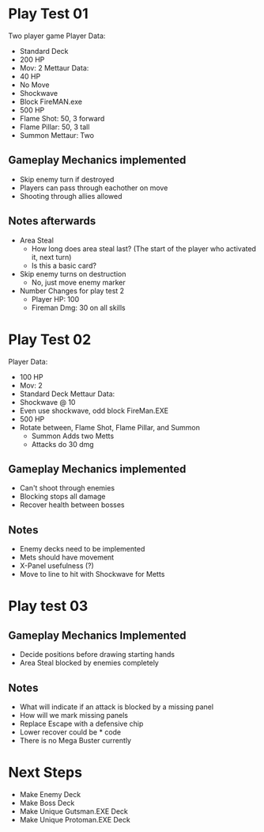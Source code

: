 # Play Test 01

Two player game
Player Data:
- Standard Deck
- 200 HP
- Mov: 2
Mettaur Data:
- 40 HP
- No Move
- Shockwave
- Block
FireMAN.exe
- 500 HP
- Flame Shot: 50, 3 forward
- Flame Pillar: 50, 3 tall
- Summon Mettaur: Two

## Gameplay Mechanics implemented

- Skip enemy turn if destroyed
- Players can pass through eachother on move
- Shooting through allies allowed

## Notes afterwards

- Area Steal
  - How long does area steal last? (The start of the player who activated it, next turn)
  - Is this a basic card?
- Skip enemy turns on destruction
  - No, just move enemy marker
- Number Changes for play test 2
  - Player HP: 100
  - Fireman Dmg: 30 on all skills

# Play Test 02

Player Data:
- 100 HP
- Mov: 2
- Standard Deck
Mettaur Data:
- Shockwave @ 10
- Even use shockwave, odd block
FireMan.EXE
- 500 HP
- Rotate between, Flame Shot, Flame Pillar, and Summon
  - Summon Adds two Metts
  - Attacks do 30 dmg

## Gameplay Mechanics implemented

- Can't shoot through enemies
- Blocking stops all damage
- Recover health between bosses

## Notes

- Enemy decks need to be implemented
- Mets should have movement
- X-Panel usefulness (?)
- Move to line to hit with Shockwave for Metts

# Play test 03

## Gameplay Mechanics Implemented

- Decide positions before drawing starting hands
- Area Steal blocked by enemies completely

## Notes

- What will indicate if an attack is blocked by a missing panel
- How will we mark missing panels
- Replace Escape with a defensive chip
- Lower recover could be * code
- There is no Mega Buster currently

# Next Steps

- Make Enemy Deck
- Make Boss Deck
- Make Unique Gutsman.EXE Deck
- Make Unique Protoman.EXE Deck